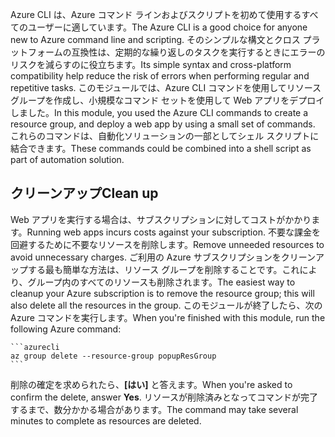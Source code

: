 <span data-ttu-id="57ca6-101">Azure CLI は、Azure コマンド ラインおよびスクリプトを初めて使用するすべてのユーザーに適しています。</span><span class="sxs-lookup"><span data-stu-id="57ca6-101">The Azure CLI is a good choice for anyone new to Azure command line and scripting.</span></span> <span data-ttu-id="57ca6-102">そのシンプルな構文とクロス プラットフォームの互換性は、定期的な繰り返しのタスクを実行するときにエラーのリスクを減らすのに役立ちます。</span><span class="sxs-lookup"><span data-stu-id="57ca6-102">Its simple syntax and cross-platform compatibility help reduce the risk of errors when performing regular and repetitive tasks.</span></span> <span data-ttu-id="57ca6-103">このモジュールでは、Azure CLI コマンドを使用してリソース グループを作成し、小規模なコマンド セットを使用して Web アプリをデプロイしました。</span><span class="sxs-lookup"><span data-stu-id="57ca6-103">In this module, you used the Azure CLI commands to create a resource group, and deploy a web app by using a small set of commands.</span></span> <span data-ttu-id="57ca6-104">これらのコマンドは、自動化ソリューションの一部としてシェル スクリプトに結合できます。</span><span class="sxs-lookup"><span data-stu-id="57ca6-104">These commands could be combined into a shell script as part of automation solution.</span></span> 

## <a name="clean-up"></a><span data-ttu-id="57ca6-105">クリーンアップ</span><span class="sxs-lookup"><span data-stu-id="57ca6-105">Clean up</span></span>
<!---TODO: Update for sandbox?--->

<span data-ttu-id="57ca6-106">Web アプリを実行する場合は、サブスクリプションに対してコストがかかります。</span><span class="sxs-lookup"><span data-stu-id="57ca6-106">Running web apps incurs costs against your subscription.</span></span> <span data-ttu-id="57ca6-107">不要な課金を回避するために不要なリソースを削除します。</span><span class="sxs-lookup"><span data-stu-id="57ca6-107">Remove unneeded resources to avoid unnecessary charges.</span></span> <span data-ttu-id="57ca6-108">ご利用の Azure サブスクリプションをクリーンアップする最も簡単な方法は、リソース グループを削除することです。これにより、グループ内のすべてのリソースも削除されます。</span><span class="sxs-lookup"><span data-stu-id="57ca6-108">The easiest way to cleanup your Azure subscription is to remove the resource group; this will also delete all the resources in the group.</span></span> <span data-ttu-id="57ca6-109">このモジュールが終了したら、次の Azure コマンドを実行します。</span><span class="sxs-lookup"><span data-stu-id="57ca6-109">When you're finished with this module, run the following Azure command:</span></span>

    ```azurecli
    az group delete --resource-group popupResGroup
    ```

<span data-ttu-id="57ca6-110">削除の確定を求められたら、**[はい]** と答えます。</span><span class="sxs-lookup"><span data-stu-id="57ca6-110">When you're asked to confirm the delete, answer **Yes**.</span></span> <span data-ttu-id="57ca6-111">リソースが削除済みとなってコマンドが完了するまで、数分かかる場合があります。</span><span class="sxs-lookup"><span data-stu-id="57ca6-111">The command may take several minutes to complete as resources are deleted.</span></span> 